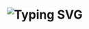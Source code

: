 # ![Typing SVG](https://readme-typing-svg.herokuapp.com?color=#36BCF7FF&center=true&lines=Hi%2C+meu+nome+é+Tony.;Bem+vindo+ao+meu+Github.)

<!--
**TonyCleriston/TonyCleriston** is a ✨ _special_ ✨ repository because its `README.md` (this file) appears on your GitHub profile.

Here are some ideas to get you started:

- 🔭 I’m currently working on ...
- 🌱 I’m currently learning ...
- 👯 I’m looking to collaborate on ...
- 🤔 I’m looking for help with ...
- 💬 Ask me about ...
- 📫 How to reach me: ...
- 😄 Pronouns: ...
- ⚡ Fun fact: ...
-->
